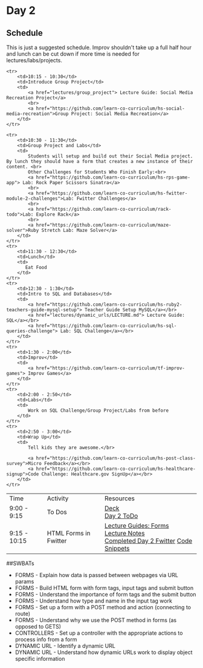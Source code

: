 # Day 2

## Schedule

This is just a suggested schedule. Improv shouldn't take up a full half hour and lunch can be cut down if more time is needed for lectures/labs/projects.

<table>
    <tr>
        <td>Time</td>
        <td>Activity</td>
        <td>Resources</td>
    </tr>
    <tr>
        <td>9:00 - 9:15</td>
        <td>To Dos</td>
        <td>
            <a href="https://docs.google.com/presentation/d/1Idsv-gyHL3ZUVzbLde_Y9h-QyOM8Ve3x0Iy4G_M9P_U/edit?usp=sharing"> Deck</a>
            <br>
            <a href="https://github.com/learn-co-curriculum/hs-advanced-software-engineering-day-2-todo">Day 2 ToDo</a>
        </td>
    </tr>
    <tr>
        <td>9:15 - 10:15</td>
        <td>HTML Forms in Fwitter</td>
        <td>
            <a href="lectures/fwitter_forms/LECTURE.md">Lecture Guides: Forms</a>
            <br>
            <a href="lectures/fwitter_forms">Lecture Notes</a>
            <br>
            <a href="https://github.com/learn-co-curriculum/hs-advanced-software-engineering-fwitter-project/tree/day02-forms"> Completed Day 2 Fwitter</a>
            <a href="lectures/fwitter_forms/code_snippets.md">Code Snippets</a>
        </td>
    </tr>

    <tr>
        <td>10:15 - 10:30</td>
        <td>Introduce Group Project</td>
        <td>
            <a href="lectures/group_project"> Lecture Guide: Social Media Recreation Project</a>
            <br>
            <a href="https://github.com/learn-co-curriculum/hs-social-media-recreation">Group Project: Social Media Recreation</a>
        </td>
    </tr>

    <tr>
        <td>10:30 - 11:30</td>
        <td>Group Project and Labs</td>
        <td>
            Students will setup and build out their Social Media project. By lunch they should have a form that creates a new instance of their content. <br>
            Other Challenges for Students Who Finish Early:<br>
            <a href="https://github.com/learn-co-curriculum/hs-rps-game-app"> Lab: Rock Paper Scissors Sinatra</a>
            <br>
            <a href="https://github.com/learn-co-curriculum/hs-fwitter-module-2-challenges">Lab: Fwitter Challenges</a>
            <br>
            <a href="https://github.com/learn-co-curriculum/rack-todo">Lab: Explore Rack</a>
            <br>
            <a href="https://github.com/learn-co-curriculum/maze-solver">Ruby Stretch Lab: Maze Solver</a>
        </td>
    </tr>
    <tr>
        <td>11:30 - 12:30</td>
        <td>Lunch</td>
        <td>
           Eat Food
        </td>
    </tr>
    <tr>
        <td>12:30 - 1:30</td>
        <td>Intro to SQL and Databases</td>
        <td>
            <a href="https://github.com/learn-co-curriculum/hs-ruby2-teachers-guide-mysql-setup"> Teacher Guide Setup MySQL</a></br>
            <a href="lectures/dynamic_urls/LECTURE.md"> Lecture Guide: SQL</a></br>
            <a href="https://github.com/learn-co-curriculum/hs-sql-queries-challenge"> Lab: SQL Challenge</a></br>
        </td>
    </tr>
    <tr>
        <td>1:30 - 2:00</td>
        <td>Improv</td>
        <td>
            <a href="https://github.com/learn-co-curriculum/tf-improv-games"> Improv Games</a>
        </td>
    </tr>
    <tr>
        <td>2:00 - 2:50</td>
        <td>Labs</td>
        <td>
            Work on SQL Challenge/Group Project/Labs from before
        </td>
    </tr>
    <tr>
        <td>2:50 - 3:00</td>
        <td>Wrap Up</td>
        <td>
            Tell kids they are awesome.</br>

            <a href="https://github.com/learn-co-curriculum/hs-post-class-survey">Micro Feedback</a></br>
            <a href="https://github.com/learn-co-curriculum/hs-healthcare-signup">Code Challenge: Healthcare.gov SignUp</a></br>
        </td>
    </tr>
</table>

##SWBATs

+ FORMS - Explain how data is passed between webpages via URL params
+ FORMS - Build HTML form with form tags, input tags and submit button
+ FORMS - Understand the importance of form tags and the submit button
+ FORMS - Understand how type and name in the input tag work
+ FORMS - Set up a form with a POST method and action (connecting to route)
+ FORMS - Understand why we use the POST method in forms (as opposed to GETS)
+ CONTROLLERS - Set up a controller with the appropriate actions to process info from a form
+ DYNAMIC URL - Identify a dynamic URL
+ DYNAMIC URL - Understand how dynamic URLs work to display object specific information
